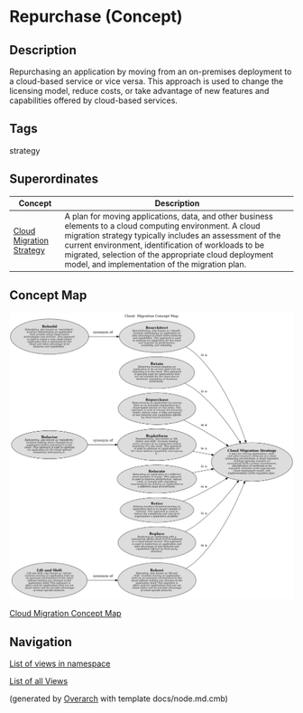 
# Repurchase (Concept)
## Description
Repurchasing an application by moving from an on-premises deployment to a cloud-based service or
          vice versa. This approach is used to change the licensing model, reduce costs, or take advantage of
          new features and capabilities offered by cloud-based services.


## Tags
strategy
## Superordinates
| Concept | Description |
|---|---|
| [Cloud Migration Strategy](../../../software-development/cloud/cloud-migration-strategy.md)| A plan for moving applications, data, and other business elements to a cloud computing environment. A cloud migration strategy typically includes an assessment of the current environment, identification of workloads to be migrated, selection of the appropriate cloud deployment model, and implementation of the migration plan. |

## Concept Map
![Cloud  Migration Concept Map](../../../software-development/cloud/migration/concept-view.png)

[Cloud  Migration Concept Map](../../../software-development/cloud/migration/concept-view.md)


## Navigation
[List of views in namespace](./views-in-namespace.md)

[List of all Views](../../../views.md)


(generated by [Overarch](https://github.com/soulspace-org/overarch) with template docs/node.md.cmb)
